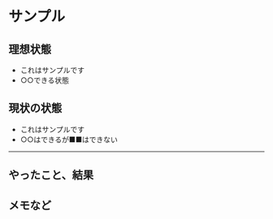 # サンプル

## 理想状態

- これはサンプルです
- ○○できる状態

## 現状の状態
- これはサンプルです
- ○○はできるが■■はできない

---

## やったこと、結果

## メモなど
